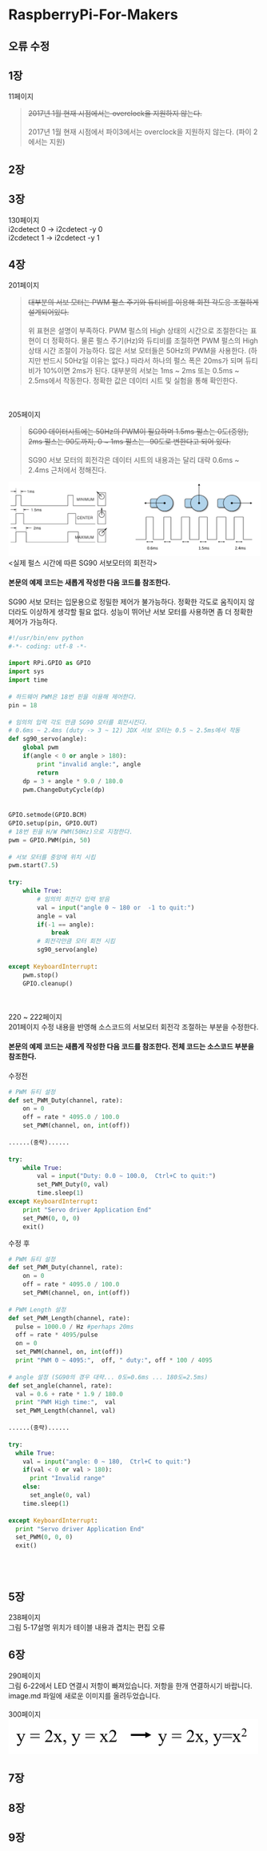 # RaspberryPi-For-Makers

오류 수정
----------------------------------

1장
----------------------------------
11페이지<br />
> ~~2017년 1월 현재 시점에서는 overclock을 지원하지 않는다.~~ <br /><br/>
 2017년 1월 현재 시점에서 파이3에서는 overclock을 지원하지 않는다. (파이 2에서는 지원)<br/>

2장
----------------------------------

3장
----------------------------------
130페이지 <br />
i2cdetect 0 -> i2cdetect -y 0<br/>
i2cdetect 1 -> i2cdetect -y 1<br/>

4장
----------------------------------
201페이지<br/>

> ~~대부분의 서보 모터는 PWM 펄스 주기와 듀티비를 이용해 회전 각도응 조절하게 설계되어있다.~~<br/><br/>
위 표현은 설명이 부족하다. PWM 펄스의 High 상태의 시간으로 조절한다는 표현이 더 정확하다. 물론 펄스 주기(Hz)와 듀티비를 조절하면 PWM 펄스의 High 상태 시간 조절이 가능하다. 많은 서보 모터들은 50Hz의 PWM을 사용한다. (하지만 반드시 50Hz일 이유는 없다.)  따라서 하나의 펄스 폭은 20ms가 되며  듀티비가 10%이면 2ms가 된다. 대부분의 서보는 1ms ~ 2ms 또는 0.5ms ~ 2.5ms에서 작동한다. 정확한 값은 데이터 시트 및 실험을 통해 확인한다. 


<br/><br/>205페이지<br/>
>~~SG90 데이터시트에는 50Hz의 PWM이 필요하며 1.5ms 펄스는 0도(중앙), 2ms 펄스는 90도까지, 0 ~ 1ms 펄스는 -90도로 변한다고 되어 있다.~~<br/><br/>
SG90 서보 모터의 회전각은 데이터 시트의 내용과는 달리 대략 0.6ms ~ 2.4ms 근처에서 정해진다.

![서보PWM](./image/chap4-205page.png) 
<실제 펄스 시간에 따른 SG90 서보모터의 회전각>


#### 본문의 예제 코드는 새롭게 작성한 다음 코드를 참조한다.
SG90 서보 모터는 입문용으로 정밀한 제어가 불가능하다. 정확한 각도로 움직이지 않더라도 이상하게 생각할 필요 없다. 성능이 뛰어난 서보 모터를 사용하면 좀 더 정확한 제어가 가능하다. 
```python
#!/usr/bin/env python
#-*- coding: utf-8 -*-

import RPi.GPIO as GPIO
import sys
import time

# 하드웨어 PWM은 18번 핀을 이용해 제어한다.
pin = 18

# 임의의 입력 각도 만큼 SG90 모터를 회전시킨다.
# 0.6ms ~ 2.4ms (duty -> 3 ~ 12) JDX 서보 모터는 0.5 ~ 2.5ms에서 작동
def sg90_servo(angle):
    global pwm
    if(angle < 0 or angle > 180):
        print "invalid angle:", angle
        return
    dp = 3 + angle * 9.0 / 180.0
    pwm.ChangeDutyCycle(dp)


GPIO.setmode(GPIO.BCM)
GPIO.setup(pin, GPIO.OUT)
# 18번 핀을 H/W PWM(50Hz)으로 지정한다.
pwm = GPIO.PWM(pin, 50)

# 서보 모터를 중앙에 위치 시킴
pwm.start(7.5)

try:
    while True:
        # 임의의 회전각 입력 받음
        val = input("angle 0 ~ 180 or  -1 to quit:")
        angle = val
        if(-1 == angle):
            break
        # 회전각만큼 모터 회전 시킴
        sg90_servo(angle)

except KeyboardInterrupt:
    pwm.stop()			
    GPIO.cleanup()
```


<br/><br/>220 ~ 222페이지<br/>
201페이지 수정 내용을 반영해 소스코드의 서보모터 회전각 조절하는 부분을 수정한다.<br/>

#### 본문의 예제 코드는 새롭게 작성한 다음 코드를 참조한다. 전체 코드는 소스코드 부분을 참조한다.<br/>
수정전
```python
# PWM 듀티 설정
def set_PWM_Duty(channel, rate):
	on = 0
	off = rate * 4095.0 / 100.0 
	set_PWM(channel, on, int(off))

......(중략)......

try:
	while True:
		val = input("Duty: 0.0 ~ 100.0,  Ctrl+C to quit:")
		set_PWM_Duty(0, val)
		time.sleep(1)
except KeyboardInterrupt:   
	print "Servo driver Application End" 
	set_PWM(0, 0, 0)
	exit()            
```
 
수정 후
```python
# PWM 듀티 설정
def set_PWM_Duty(channel, rate):
	on = 0
	off = rate * 4095.0 / 100.0 
	set_PWM(channel, on, int(off))

# PWM Length 설정
def set_PWM_Length(channel, rate):
  pulse = 1000.0 / Hz #perhaps 20ms
  off = rate * 4095/pulse
  on = 0
  set_PWM(channel, on, int(off))
  print "PWM 0 ~ 4095:",  off, " duty:", off * 100 / 4095

# angle 설정 (SG90의 경우 대략... 0도=0.6ms ... 180도=2.5ms)
def set_angle(channel, rate):
  val = 0.6 + rate * 1.9 / 180.0
  print "PWM High time:",  val
  set_PWM_Length(channel, val)

......(중략)......

try:
  while True:
    val = input("angle: 0 ~ 180,  Ctrl+C to quit:")
    if(val < 0 or val > 180):
      print "Invalid range"
    else:  
      set_angle(0, val)
    time.sleep(1)

except KeyboardInterrupt:   
  print "Servo driver Application End" 
  set_PWM(0, 0, 0)
  exit()

```

<br/><br/>


5장
----------------------------------
238페이지 <br />
그림 5-17설명 위치가 테이블 내용과 겹치는 편집 오류<br />

6장
----------------------------------
290페이지 <br />
그림 6-22에서 LED 연결시 저항이 빠져있습니다. 저항을 한개 연결하시기 바랍니다. image.md 파일에 새로운 이미지를 올려두었습니다.<br />
<br />
300페이지 <br />
![수식 오타](./image/chap6-130page.png) 
<br />

7장
----------------------------------
8장
----------------------------------
9장
----------------------------------
